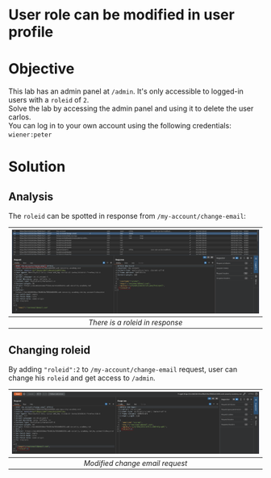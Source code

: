 # User role can be modified in user profile
# Objective
This lab has an admin panel at `/admin`. It's only accessible to logged-in users with a `roleid` of `2`.\
Solve the lab by accessing the admin panel and using it to delete the user carlos.\
You can log in to your own account using the following credentials: `wiener:peter`

# Solution
## Analysis
The `roleid` can be spotted in response from `/my-account/change-email`:

|![](Images/image-5.png)|
|:--:| 
| *There is a roleid in response* |

## Changing roleid
By adding `"roleid":2` to `/my-account/change-email` request, user can change his `roleid` and get access to `/admin`.

|![](Images/image-6.png)|
|:--:| 
| *Modified change email request* |
